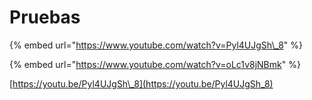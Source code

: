 # Pruebas

{% embed url="https://www.youtube.com/watch?v=Pyl4UJgSh\_8" %}

{% embed url="https://www.youtube.com/watch?v=oLc1v8jNBmk" %}

[https://youtu.be/Pyl4UJgSh\_8](https://youtu.be/Pyl4UJgSh_8)

